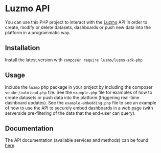 # Luzmo API

You can use this PHP project to interact with the [Luzmo](https://luzmo.com) API in order to create, modify or delete datasets, dashboards or push new data into the platform in a programmatic way.

## Installation
Install the latest version with
`composer require luzmo/luzmo-sdk-php`

## Usage
Include the `luzmo` php package in your project by including the composer `vendor/autoload.php` file.
See the `example.php` file for examples of how to create datasets or push data into the platform (triggering real-time dashboard updates).
See the `example-embedding.php` file to see an example of how to use the API to securely embed dashboards in a web page (with serverside pre-filtering of the data that the end-user can query).

## Documentation

The API documentation (available services and methods) can be found [here](https://developer.luzmo.com/?php#introduction).
